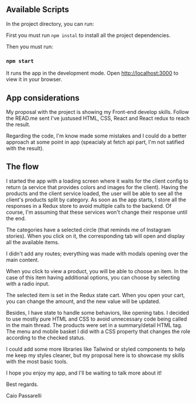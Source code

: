 ## Available Scripts

In the project directory, you can run:

First you must run `npm instal` to install all the project dependencies.

Then you must run:

### `npm start`

It runs the app in the development mode.
Open [http://localhost:3000](http://localhost:3000) to view it in your browser.

## App considerations

My proposal with the project is showing my Front-end develop skills.
Follow the READ.me sent I've justused HTML, CSS, React and React redux to reach the result.

Regarding the code, I'm know made some mistakes and I could do a better approach at some point in app (speacialy at fetch api part, I'm not satified with the result).

## The flow

I started the app with a loading screen where it waits for the client config to return (a service that provides colors and images for the client). Having the products and the client service loaded, the user will be able to see all the client's products split by category. As soon as the app starts, I store all the responses in a Redux store to avoid multiple calls to the backend. Of course, I'm assuming that these services won't change their response until the end.

The categories have a selected circle (that reminds me of Instagram stories). When you click on it, the corresponding tab will open and display all the available items.

I didn't add any routes; everything was made with modals opening over the main content.

When you click to view a product, you will be able to choose an item. In the case of this item having additional options, you can choose by selecting with a radio input.

The selected item is set in the Redux state cart. When you open your cart, you can change the amount, and the new value will be updated.

Besides, I have state to handle some behaviors, like opening tabs. I decided to use mostly pure HTML and CSS to avoid unnecessary code being called in the main thread. The products were set in a summary/detail HTML tag. The menu and mobile basket I did with a CSS property that changes the role according to the checked status.

I could add some more libraries like Tailwind or styled components to help me keep my styles cleaner, but my proposal here is to showcase my skills with the most basic tools.

I hope you enjoy my app, and I'll be waiting to talk more about it!

Best regards.

Caio Passarelli
